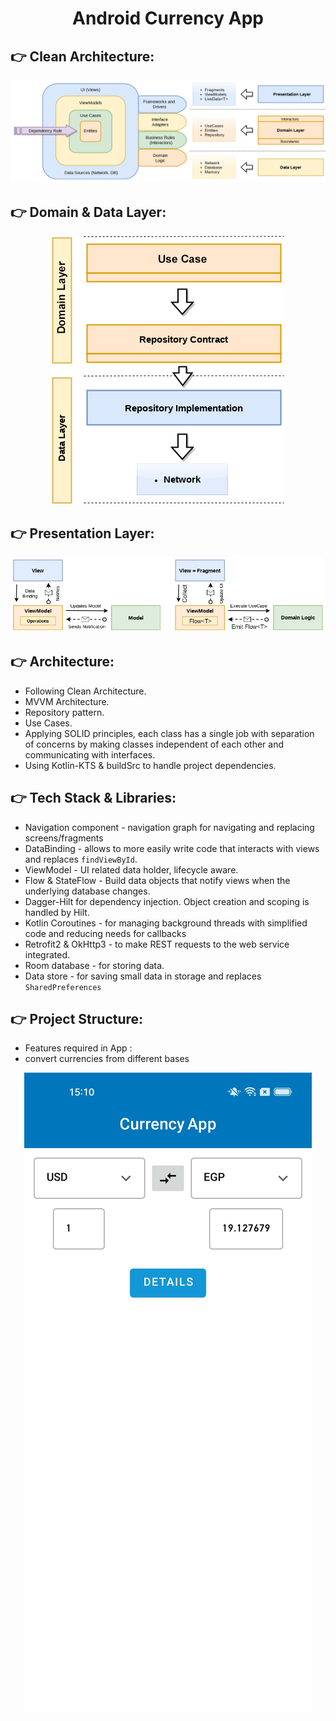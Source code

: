<h1 align="center">
Android Currency App
</h1>


:point_right: Clean Architecture:
-----------------
<div align="center">
<img src="https://github.com/Mostafaelnagar/Currency-App/blob/master/architecure/architecture.png">
</div>


:point_right: Domain & Data Layer:
-----------------
<div align="center">
<img src="https://github.com/Mostafaelnagar/Currency-App/blob/master/architecure/data_layer.png">
</div>


:point_right: Presentation Layer:
-----------------
<div align="center">
<img src="https://github.com/Mostafaelnagar/Currency-App/blob/master/architecure/ui_layer.png">
</div>


:point_right: Architecture:
-----------------

- Following Clean Architecture.
- MVVM Architecture.
- Repository pattern.
- Use Cases.
- Applying SOLID principles, each class has a single job with separation of concerns by making
  classes independent of each other and communicating with interfaces.
- Using Kotlin-KTS & buildSrc to handle project dependencies.

:point_right: Tech Stack & Libraries:
-----------------

- Navigation component - navigation graph for navigating and replacing screens/fragments
- DataBinding - allows to more easily write code that interacts with views and
  replaces ```findViewById```.
- ViewModel - UI related data holder, lifecycle aware.
- Flow & StateFlow - Build data objects that notify views when the underlying database changes.
- Dagger-Hilt for dependency injection. Object creation and scoping is handled by Hilt.
- Kotlin Coroutines - for managing background threads with simplified code and reducing needs for
  callbacks
- Retrofit2 & OkHttp3 - to make REST requests to the web service integrated.
- Room database - for storing data.
- Data store - for saving small data in storage and replaces ```SharedPreferences```

:point_right: Project Structure:
-----------------

- Features required in App :
- convert currencies from different bases

<div align="center">
<img src="https://github.com/Mostafaelnagar/Currency-App/blob/master/images/convertion%20page.jpg">
</div>

